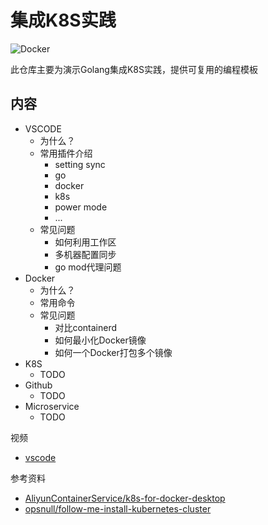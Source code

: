 集成K8S实践
===

![Docker](https://github.com/hnlq715/practice-to-intergrate-k8s/workflows/Docker/badge.svg)

此仓库主要为演示Golang集成K8S实践，提供可复用的编程模板

内容
---

* VSCODE
  * 为什么？
  * 常用插件介绍
    * setting sync
    * go
    * docker
    * k8s
    * power mode
    * ...
  * 常见问题
    * 如何利用工作区
    * 多机器配置同步
    * go mod代理问题
* Docker
  * 为什么？
  * 常用命令
  * 常见问题
    * 对比containerd
    * 如何最小化Docker镜像
    * 如何一个Docker打包多个镜像
* K8S
  * TODO
* Github
  * TODO
* Microservice
  * TODO

视频

* [vscode](https://zhuanlan.zhihu.com/p/105953770)

参考资料

* [AliyunContainerService/k8s-for-docker-desktop](https://github.com/AliyunContainerService/k8s-for-docker-desktop)
* [opsnull/follow-me-install-kubernetes-cluster](https://github.com/opsnull/follow-me-install-kubernetes-cluster)
